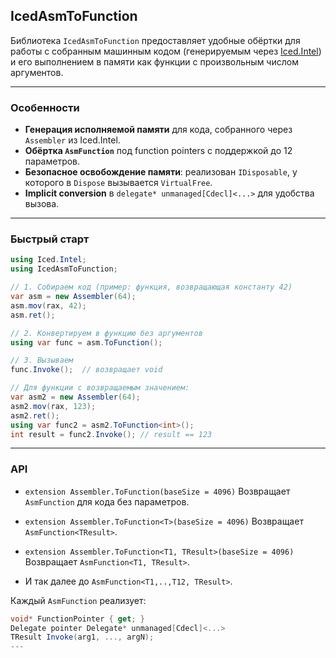 ## IcedAsmToFunction

Библиотека `IcedAsmToFunction` предоставляет удобные обёртки для работы с собранным машинным кодом (генерируемым через [Iced.Intel](https://github.com/icedland/iced)) и его выполнением в памяти как функции с произвольным числом аргументов.

---

### Особенности

* **Генерация исполняемой памяти** для кода, собранного через `Assembler` из Iced.Intel.
* **Обёртка `AsmFunction`** под function pointers с поддержкой до 12 параметров.
* **Безопасное освобождение памяти**: реализован `IDisposable`, у которого в `Dispose` вызывается `VirtualFree`.
* **Implicit conversion** в `delegate* unmanaged[Cdecl]<...>` для удобства вызова.

---

### Быстрый старт

```csharp
using Iced.Intel;
using IcedAsmToFunction;

// 1. Собираем код (пример: функция, возвращающая константу 42)
var asm = new Assembler(64);
asm.mov(rax, 42);
asm.ret();

// 2. Конвертируем в функцию без аргументов
using var func = asm.ToFunction();

// 3. Вызываем
func.Invoke();  // возвращает void

// Для функции с возвращаемым значением:
var asm2 = new Assembler(64);
asm2.mov(rax, 123);
asm2.ret();
using var func2 = asm2.ToFunction<int>();
int result = func2.Invoke(); // result == 123
```

---

### API

* `extension Assembler.ToFunction(baseSize = 4096)`
  Возвращает `AsmFunction` для кода без параметров.

* `extension Assembler.ToFunction<T>(baseSize = 4096)`
  Возвращает `AsmFunction<TResult>`.

* `extension Assembler.ToFunction<T1, TResult>(baseSize = 4096)`
  Возвращает `AsmFunction<T1, TResult>`.

* И так далее до `AsmFunction<T1,..,T12, TResult>`.

Каждый `AsmFunction` реализует:

```csharp
void* FunctionPointer { get; }
Delegate pointer Delegate* unmanaged[Cdecl]<...>
TResult Invoke(arg1, ..., argN);
---
